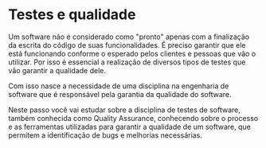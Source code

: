 # Testes e qualidade
Um software não é considerado como "pronto" apenas com a finalização da escrita do código de suas funcionalidades. É preciso garantir que ele está funcionando conforme o esperado pelos clientes e pessoas que vão o utilizar. Por isso é essencial a realização de diversos tipos de testes que vão garantir a qualidade dele.

Com isso nasce a necessidade de uma disciplina na engenharia de software que é responsável pela garantia da qualidade do software.

Neste passo você vai estudar sobre a disciplina de testes de software, também conhecida como Quality Assurance, conhecendo sobre o processo e as ferramentas utilizadas para garantir a qualidade de um software, que permitem a identificação de bugs e melhorias necessárias.
